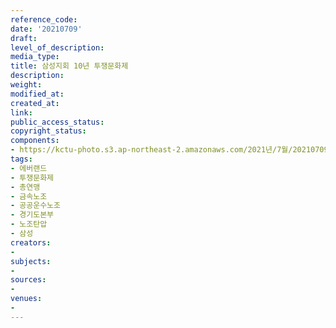 ```yaml
---
reference_code: 
date: '20210709'
draft: 
level_of_description: 
media_type: 
title: 삼성지회 10년 투쟁문화제
description: 
weight: 
modified_at: 
created_at: 
link: 
public_access_status: 
copyright_status: 
components:
- https://kctu-photo.s3.ap-northeast-2.amazonaws.com/2021년/7월/20210709-삼성지회+10년+투쟁문화제_에버랜드_투쟁문화제_총연맹_금속노조_공공운수노조_경기도본부_노조탄압_삼성/photo_2021-07-12_12-22-46.jpg
tags:
- 에버랜드
- 투쟁문화제
- 총연맹
- 금속노조
- 공공운수노조
- 경기도본부
- 노조탄압
- 삼성
creators:
- 
subjects:
- 
sources:
- 
venues:
- 
---
```

